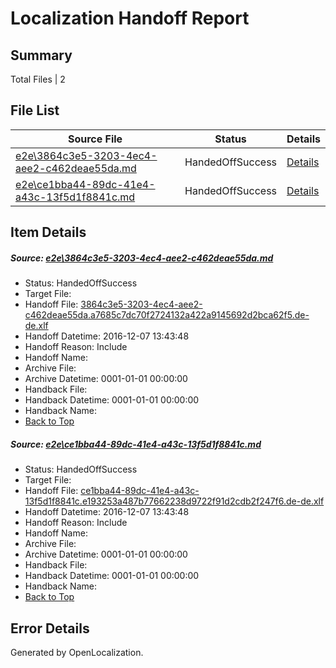 # <a name='report-top'></a> Localization Handoff Report

## Summary
 Total Files | 2

## File List
 Source File | Status | Details 
 ----------- | ------ | ------- 
 [e2e\3864c3e5-3203-4ec4-aee2-c462deae55da.md](https://github.com/OpenLocalizationTestOrg/ol-test0/blob/58b8589dc93fc88135e33772c659d2ec30f02392/e2e/3864c3e5-3203-4ec4-aee2-c462deae55da.md) | HandedOffSuccess | [Details](#2e5f2d38984641aa9b3c948dfebe3770363e07881)
 [e2e\ce1bba44-89dc-41e4-a43c-13f5d1f8841c.md](https://github.com/OpenLocalizationTestOrg/ol-test0/blob/58b8589dc93fc88135e33772c659d2ec30f02392/e2e/ce1bba44-89dc-41e4-a43c-13f5d1f8841c.md) | HandedOffSuccess | [Details](#a31a2458661c70cf7312a0ae6028ba18895342a22)

## Item Details
##### <a name='2e5f2d38984641aa9b3c948dfebe3770363e07881'></a> Source: [e2e\3864c3e5-3203-4ec4-aee2-c462deae55da.md](https://github.com/OpenLocalizationTestOrg/ol-test0/blob/58b8589dc93fc88135e33772c659d2ec30f02392/e2e/3864c3e5-3203-4ec4-aee2-c462deae55da.md)
* Status: HandedOffSuccess
* Target File: 
* Handoff File: [3864c3e5-3203-4ec4-aee2-c462deae55da.a7685c7dc70f2724132a422a9145692d2bca62f5.de-de.xlf](https://github.com/OpenLocalizationTestOrg/ol-test0-handoff/blob/3c8cf2391883b92d322ed344f11766dcb99f0d45/ol-handoff/OpenLocalizationTestOrg/ol-test0-dede/qimu/ht/3864c3e5-3203-4ec4-aee2-c462deae55da.a7685c7dc70f2724132a422a9145692d2bca62f5.de-de.xlf)
* Handoff Datetime: 2016-12-07 13:43:48
* Handoff Reason: Include
* Handoff Name: 
* Archive File: 
* Archive Datetime: 0001-01-01 00:00:00
* Handback File: 
* Handback Datetime: 0001-01-01 00:00:00
* Handback Name: 
* [Back to Top](#report-top)

##### <a name='a31a2458661c70cf7312a0ae6028ba18895342a22'></a> Source: [e2e\ce1bba44-89dc-41e4-a43c-13f5d1f8841c.md](https://github.com/OpenLocalizationTestOrg/ol-test0/blob/58b8589dc93fc88135e33772c659d2ec30f02392/e2e/ce1bba44-89dc-41e4-a43c-13f5d1f8841c.md)
* Status: HandedOffSuccess
* Target File: 
* Handoff File: [ce1bba44-89dc-41e4-a43c-13f5d1f8841c.e193253a487b77662238d9722f91d2cdb2f247f6.de-de.xlf](https://github.com/OpenLocalizationTestOrg/ol-test0-handoff/blob/3c8cf2391883b92d322ed344f11766dcb99f0d45/ol-handoff/OpenLocalizationTestOrg/ol-test0-dede/qimu/ht/ce1bba44-89dc-41e4-a43c-13f5d1f8841c.e193253a487b77662238d9722f91d2cdb2f247f6.de-de.xlf)
* Handoff Datetime: 2016-12-07 13:43:48
* Handoff Reason: Include
* Handoff Name: 
* Archive File: 
* Archive Datetime: 0001-01-01 00:00:00
* Handback File: 
* Handback Datetime: 0001-01-01 00:00:00
* Handback Name: 
* [Back to Top](#report-top)


## Error Details

Generated by OpenLocalization.
